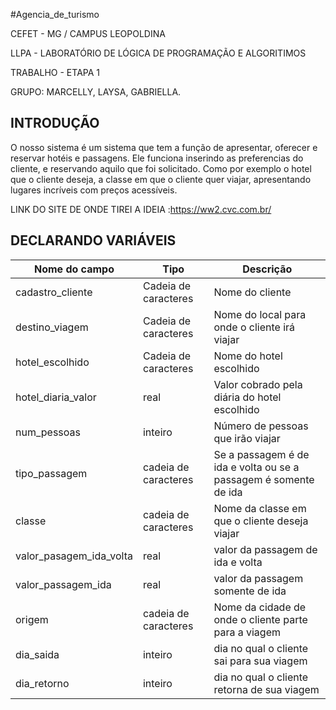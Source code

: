 #Agencia_de_turismo

CEFET - MG / CAMPUS LEOPOLDINA

LLPA - LABORATÓRIO DE LÓGICA DE PROGRAMAÇÃO E ALGORITIMOS 

TRABALHO - ETAPA 1

GRUPO: MARCELLY, LAYSA, GABRIELLA.

## INTRODUÇÃO 

 O nosso sistema é um sistema que tem a função de apresentar, oferecer e reservar hotéis e passagens. Ele funciona inserindo as preferencias do cliente, e reservando aquilo que foi solicitado. Como por exemplo o hotel que o cliente deseja, a classe em que o cliente quer viajar, apresentando lugares incríveis com preços acessíveis.
 
LINK DO SITE DE ONDE TIREI A IDEIA :https://ww2.cvc.com.br/

 ## DECLARANDO VARIÁVEIS 
 
 | Nome do campo |  Tipo  | Descrição |
 | ------------- |  ----  | --------- |
 cadastro_cliente| Cadeia de caracteres | Nome do cliente
 destino_viagem | Cadeia de caracteres | Nome do local para onde o cliente irá viajar
 hotel_escolhido | Cadeia de caracteres | Nome do hotel escolhido 
 hotel_diaria_valor | real | Valor cobrado pela diária do hotel escolhido
 num_pessoas | inteiro | Número de pessoas que irão viajar
 tipo_passagem | cadeia de caracteres | Se a passagem é de ida e volta ou se a passagem é somente de ida
 classe | cadeia de caracteres | Nome da classe em que o cliente deseja viajar
 valor_pasagem_ida_volta | real | valor da passagem de ida e volta
 valor_passagem_ida | real | valor da passagem somente de ida
 origem | cadeia de caracteres | Nome da cidade de onde o cliente parte para a viagem 
 dia_saida | inteiro | dia no qual o cliente sai para sua viagem
 dia_retorno | inteiro | dia no qual o cliente retorna de sua viagem
 
